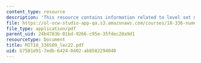 ```yaml
---
content_type: resource
description: 'This resource contains information related to level set method. '
file: https://ol-ocw-studio-app-qa.s3.amazonaws.com/courses/18-336-numerical-methods-for-partial-differential-equations-spring-2009/b7581d917edb64248402ab8582294040_MIT18_336S09_lec22.pdf
file_type: application/pdf
parent_uid: 24b4783b-01bd-9266-c95e-35fdec20a9d1
resourcetype: Document
title: MIT18_336S09_lec22.pdf
uid: b7581d91-7edb-6424-8402-ab8582294040
---
```

